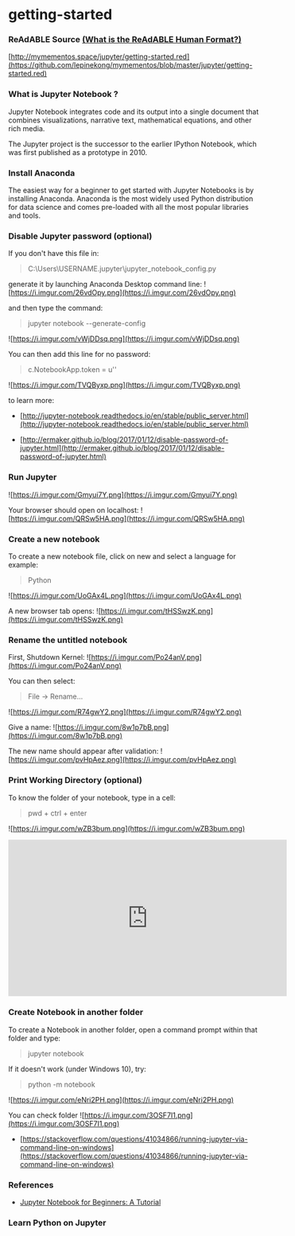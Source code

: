 
# getting-started


### ReAdABLE Source [(What is the ReAdABLE Human Format?)](http://readablehumanformat.com)

[http://mymementos.space/jupyter/getting-started.red](https://github.com/lepinekong/mymementos/blob/master/jupyter/getting-started.red)


### What is Jupyter Notebook ?

Jupyter Notebook integrates code and its output into a single document that combines visualizations, narrative text, mathematical equations, and other rich media. 

The Jupyter project is the successor to the earlier IPython Notebook, which was first published as a prototype in 2010. 

### Install Anaconda

The easiest way for a beginner to get started with Jupyter Notebooks is by installing Anaconda. Anaconda is the most widely used Python distribution for data science and comes pre-loaded with all the most popular libraries and tools. 

### Disable Jupyter password (optional)

If you don't have this file in: 
>C:\Users\USERNAME\.jupyter\jupyter_notebook_config.py

generate it by launching Anaconda Desktop command line:
![https://i.imgur.com/26vdOpy.png](https://i.imgur.com/26vdOpy.png)
                    
and then type the command:
>jupyter notebook --generate-config

![https://i.imgur.com/vWjDDsq.png](https://i.imgur.com/vWjDDsq.png)
                    
You can then add this line for no password:
>c.NotebookApp.token = u''

![https://i.imgur.com/TVQByxp.png](https://i.imgur.com/TVQByxp.png)
                    
to learn more:
- [http://jupyter-notebook.readthedocs.io/en/stable/public_server.html](http://jupyter-notebook.readthedocs.io/en/stable/public_server.html)
                        
- [http://ermaker.github.io/blog/2017/01/12/disable-password-of-jupyter.html](http://ermaker.github.io/blog/2017/01/12/disable-password-of-jupyter.html)
                        

### Run Jupyter

![https://i.imgur.com/Gmyui7Y.png](https://i.imgur.com/Gmyui7Y.png)
                    
Your browser should open on localhost:
![https://i.imgur.com/QRSw5HA.png](https://i.imgur.com/QRSw5HA.png)
                    

### Create a new notebook

To create a new notebook file, click on new and select a language for example:
>Python

![https://i.imgur.com/UoGAx4L.png](https://i.imgur.com/UoGAx4L.png)
                    
A new browser tab opens:
![https://i.imgur.com/tHSSwzK.png](https://i.imgur.com/tHSSwzK.png)
                    

### Rename the untitled notebook

First, Shutdown Kernel:
![https://i.imgur.com/Po24anV.png](https://i.imgur.com/Po24anV.png)
                    
You can then select:
>File -> Rename...

![https://i.imgur.com/R74gwY2.png](https://i.imgur.com/R74gwY2.png)
                    
Give a name:
![https://i.imgur.com/8w1p7bB.png](https://i.imgur.com/8w1p7bB.png)
                    
The new name should appear after validation:
![https://i.imgur.com/pvHpAez.png](https://i.imgur.com/pvHpAez.png)
                    

### Print Working Directory (optional)

To know the folder of your notebook, type in a cell:
>pwd + ctrl + enter

![https://i.imgur.com/wZB3bum.png](https://i.imgur.com/wZB3bum.png)
                    
<iframe width="560" height="315" src="https://www.youtube.com/embed/-QAED9UaMIE" frameborder="0" allow="autoplay; encrypted-media" allowfullscreen></iframe>

### Create Notebook in another folder

To create a Notebook in another folder, open a command prompt within that folder and type:
>jupyter notebook

If it doesn't work (under Windows 10), try:
>python -m notebook

![https://i.imgur.com/eNri2PH.png](https://i.imgur.com/eNri2PH.png)
                    
You can check folder
![https://i.imgur.com/3OSF7I1.png](https://i.imgur.com/3OSF7I1.png)
                    
- [https://stackoverflow.com/questions/41034866/running-jupyter-via-command-line-on-windows](https://stackoverflow.com/questions/41034866/running-jupyter-via-command-line-on-windows)
                        

### References

- [Jupyter Notebook for Beginners: A Tutorial](https://www.dataquest.io/blog/jupyter-notebook-tutorial/)
                        

### Learn Python on Jupyter

